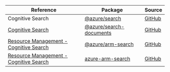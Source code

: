 | Reference | Package | Source |
|---|---|---|
|Cognitive Search|[@azure/search](https://www.npmjs.com/package/@azure/search)|[GitHub](https://github.com/Azure/azure-sdk-for-js)|
|[Cognitive Search](search-documents-readme.md)|[@azure/search-documents](https://www.npmjs.com/package/@azure/search-documents)|[GitHub](https://github.com/Azure/azure-sdk-for-js/blob/main/sdk/search/search-documents)|
|[Resource Management - Cognitive Search](arm-search-readme.md)|[@azure/arm-search](https://www.npmjs.com/package/@azure/arm-search)|[GitHub](https://github.com/Azure/azure-sdk-for-js/blob/main/sdk/search/arm-search)|
|[Resource Management - Cognitive Search](arm-search-readme.md)|[azure-arm-search](https://www.npmjs.com/package/azure-arm-search)|[GitHub](https://github.com/Azure/azure-sdk-for-js/blob/main/sdk/search/arm-search)|

